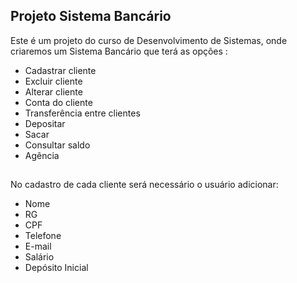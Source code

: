 ## Projeto Sistema Bancário
Este é um projeto do curso de Desenvolvimento de Sistemas, onde criaremos um Sistema Bancário que terá as opções :

- Cadastrar cliente
- Excluir cliente
- Alterar cliente
- Conta do cliente
- Transferência entre clientes
- Depositar
- Sacar
- Consultar saldo
- Agência

## 
No cadastro de cada cliente será necessário o usuário adicionar:
- Nome
- RG
- CPF
- Telefone
- E-mail
- Salário
- Depósito Inicial
